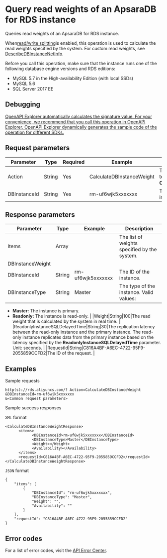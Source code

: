 # Query read weights of an ApsaraDB for RDS instance

Queries read weights of an ApsaraDB for RDS instance.

When[read/write splitting](~~51073~~)is enabled, this operation is used to calculate the read weights specified by the system. For custom read weights, see [DescribeDBInstanceNetInfo](~~26237~~).

Before you call this operation, make sure that the instance runs one of the following database engine versions and RDS editions:

-   MySQL 5.7 in the High-availability Edition \(with local SSDs\)
-   MySQL 5.6
-   SQL Server 2017 EE

## Debugging

[OpenAPI Explorer automatically calculates the signature value. For your convenience, we recommend that you call this operation in OpenAPI Explorer. OpenAPI Explorer dynamically generates the sample code of the operation for different SDKs.](https://api.aliyun.com/#product=Rds&api=CalculateDBInstanceWeight&type=RPC&version=2014-08-15)

## Request parameters

|Parameter|Type|Required|Example|Description|
|---------|----|--------|-------|-----------|
|Action|String|Yes|CalculateDBInstanceWeight|The operation that you want to perform. Set the value to **CalculateDBInstanceWeight**. |
|DBInstanceId|String|Yes|rm-uf6wjk5xxxxxxx|The ID of the primary instance. |

## Response parameters

|Parameter|Type|Example|Description|
|---------|----|-------|-----------|
|Items|Array| |The list of weights specified by the system. |
|DBInstanceWeight| | | |
|DBInstanceId|String|rm-uf6wjk5xxxxxxx|The ID of the instance. |
|DBInstanceType|String|Master|The type of the instance. Valid values:

 -   **Master:** The instance is primary.
-   **Readonly:** The instance is read-only. |
|Weight|String|100|The read weight that is calculated by the system in real time. |
|ReadonlyInstanceSQLDelayedTime|String|30|The replication latency between the read-only instance and the primary instance. The read-only instance replicates data from the primary instance based on the latency specified by the **ReadonlyInstanceSQLDelayedTime** parameter. Unit: seconds. |
|RequestId|String|C816A4BF-A6EC-4722-95F9-2055859CCFD2|The ID of the request. |

## Examples

Sample requests

```
http(s)://rds.aliyuncs.com/? Action=CalculateDBInstanceWeight
&DBInstanceId=rm-uf6wjk5xxxxxxx
&<Common request parameters>
```

Sample success responses

`XML` format

```
<CalculateDBInstanceWeightResponse>
	  <items>
		    <DBInstanceId>rm-uf6wjk5xxxxxxx</DBInstanceId>
		    <DBInstanceType>Master</DBInstanceType>
		    <Weight></Weight>
		    <Availability></Availability>
	  </items>
	  <requestId>C816A4BF-A6EC-4722-95F9-2055859CCFD2</requestId>
</CalculateDBInstanceWeightResponse>
```

`JSON` format

```
{
    "items": [
        {
            "DBInstanceId": "rm-uf6wjk5xxxxxxx",
            "DBInstanceType": "Master",
            "Weight": "",
            "Availability": ""
        }
    ],
    "requestId": "C816A4BF-A6EC-4722-95F9-2055859CCFD2"
}
```

## Error codes

For a list of error codes, visit the [API Error Center](https://error-center.alibabacloud.com/status/product/Rds).

